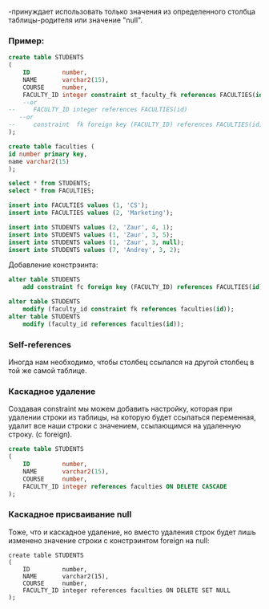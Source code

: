 \-принуждает использовать только значения из определенного столбца таблицы-родителя или значение "null".


### Пример:
```sql
create table STUDENTS
(
    ID         number,
    NAME       varchar2(15),
    COURSE     number,
    FACULTY_ID integer constraint st_faculty_fk references FACULTIES(id)
    --or
--     FACULTY_ID integer references FACULTIES(id)
   --or
--     constraint  fk foreign key (FACULTY_ID) references FACULTIES(id)
);

create table faculties (
id number primary key,
name varchar2(15)
);

select * from STUDENTS;
select * from FACULTIES;

insert into FACULTIES values (1, 'CS');
insert into FACULTIES values (2, 'Marketing');

insert into STUDENTS values (2, 'Zaur', 4, 1);
insert into STUDENTS values (1, 'Zaur', 3, 5);
insert into STUDENTS values (1, 'Zaur', 3, null);
insert into STUDENTS values (7, 'Andrey', 3, 2);
```

Добавление констрэинта:
```sql
alter table STUDENTS
    add constraint fc foreign key (FACULTY_ID) references FACULTIES(id);

alter table STUDENTS
    modify (faculty_id constraint fk references faculties(id));
alter table STUDENTS
    modify (faculty_id references faculties(id));
```

### Self-references
Иногда нам необходимо, чтобы столбец ссылался на другой столбец в той же самой таблице.

### Каскадное удаление
Создавая constraint мы можем добавить настройку, которая при удалении строки из таблицы, на которую будет ссылаться переменная, удалит все наши строки с значением, ссылающимся на удаленную строку. (с foreign).

```sql
create table STUDENTS
(
    ID         number,
    NAME       varchar2(15),
    COURSE     number,
    FACULTY_ID integer references faculties ON DELETE CASCADE
);
```

### Каскадное присваивание null
Тоже, что и каскадное удаление, но вместо удаления строк будет лишь изменено значение строки с констрэинтом foreign на null:
```
create table STUDENTS
(
    ID         number,
    NAME       varchar2(15),
    COURSE     number,
    FACULTY_ID integer references faculties ON DELETE SET NULL
);
```